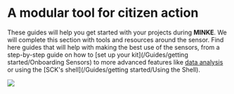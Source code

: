 # A modular tool for citizen action

These guides will help you get started with your projects during **MINKE**. We will complete this section with tools and resources around the sensor. Find here guides that will help with making the best use of the sensors, from a step-by-step guide on how to [set up your kit](/Guides/getting started/Onboarding Sensors) to more advanced features like [data analysis](https://pypi.org/project/scdata) or using the [SCK's shell](/Guides/getting started/Using the Shell).

![](https://camo.githubusercontent.com/53ece1879090c116a1be2e3998df2960afc9fa12/68747470733a2f2f63646e2e7261776769742e636f6d2f6661626c616262636e2f736d617274636974697a656e2d746f6f6c6b69742f32346233353431382f696d672e6a7067)
